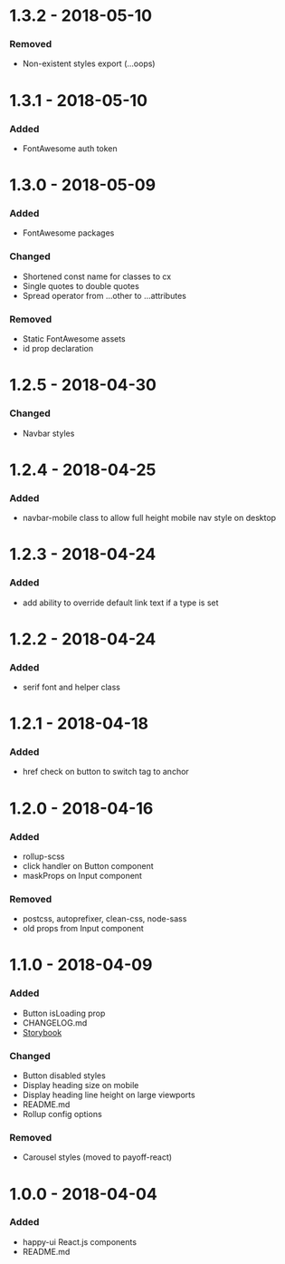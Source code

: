 # 1.3.2 - 2018-05-10

### Removed
* Non-existent styles export (...oops)

# 1.3.1 - 2018-05-10

### Added
* FontAwesome auth token

# 1.3.0 - 2018-05-09

### Added
* FontAwesome packages

### Changed
* Shortened const name for classes to cx
* Single quotes to double quotes
* Spread operator from ...other to ...attributes

### Removed
* Static FontAwesome assets
* id prop declaration

# 1.2.5 - 2018-04-30

### Changed
* Navbar styles

# 1.2.4 - 2018-04-25

### Added
* navbar-mobile class to allow full height mobile nav style on desktop

# 1.2.3 - 2018-04-24

### Added
* add ability to override default link text if a type is set

# 1.2.2 - 2018-04-24

### Added
* serif font and helper class

# 1.2.1 - 2018-04-18

### Added
* href check on button to switch tag to anchor

# 1.2.0 - 2018-04-16

### Added
* rollup-scss
* click handler on Button component
* maskProps on Input component

### Removed
* postcss, autoprefixer, clean-css, node-sass
* old props from Input component

# 1.1.0 - 2018-04-09

### Added
* Button isLoading prop
* CHANGELOG.md
* [Storybook](https://storybook.js.org/basics/guide-react/)

### Changed
* Button disabled styles
* Display heading size on mobile
* Display heading line height on large viewports
* README.md
* Rollup config options

### Removed
* Carousel styles (moved to payoff-react)

# 1.0.0 - 2018-04-04

### Added
* happy-ui React.js components
* README.md
